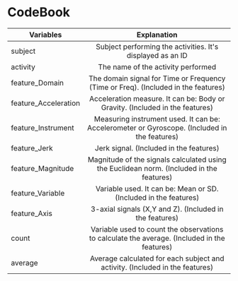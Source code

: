 # CodeBook

| Variables               | Explanation                                                                                     |
| ----------------------  |:-----------------------------------------------------------------------------------------------:|
| subject                 |Subject performing the activities. It's displayed as an ID                                       |
| activity                |The name of the activity performed                                                               |
| feature_Domain          |The domain signal for Time or Frequency (Time or Freq). (Included in the features)               |
| feature_Acceleration    |Acceleration measure. It can be: Body or Gravity. (Included in the features)                     |
| feature_Instrument      |Measuring instrument used. It can be: Accelerometer or Gyroscope. (Included in the features)     |
| feature_Jerk            |Jerk signal. (Included in the features)                                                          |
| feature_Magnitude       |Magnitude of the signals calculated using the Euclidean norm. (Included in the features)         |
| feature_Variable        |Variable used. It can be: Mean or SD. (Included in the features)                                 |
| feature_Axis            |3-axial signals (X,Y and Z). (Included in the features)                                          |
| count                   |Variable used to count the observations to calculate the average. (Included in the features)     |
| average                 |Average calculated for each subject and activity. (Included in the features)                     |
 

